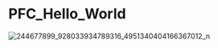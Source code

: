 # PFC_Hello_World

![244677899_928033934789316_4951340404166367012_n](https://user-images.githubusercontent.com/58724748/136323375-a670c66e-8e2f-48a2-b91f-06da2d1e2882.png)
